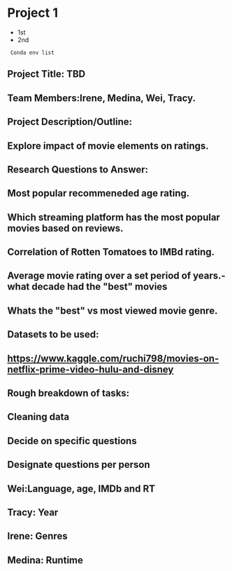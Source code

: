 # Project 1

- 1st
- 2nd

```shell
 Conda env list
```

## Project Title: TBD

## Team Members:Irene, Medina, Wei, Tracy.

## Project Description/Outline:

## Explore impact of movie elements on ratings.

## Research Questions to Answer:

## Most popular recommeneded age rating.

## Which streaming platform has the most popular movies based on reviews.

## Correlation of Rotten Tomatoes to IMBd rating.

## Average movie rating over a set period of years.- what decade had the "best" movies

## Whats the "best" vs most viewed movie genre.

## Datasets to be used:

## https://www.kaggle.com/ruchi798/movies-on-netflix-prime-video-hulu-and-disney

## Rough breakdown of tasks:

## Cleaning data

## Decide on specific questions

## Designate questions per person

## Wei:Language, age, IMDb and RT

## Tracy: Year

## Irene: Genres

## Medina: Runtime

